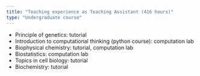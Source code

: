 ```yaml
---
title: "Teaching experience as Teaching Assistant (416 hours)"
type: "Undergraduate course"
---
```

* Principle of genetics: tutorial 
* Introduction to computational thinking (python course): computation lab 
* Biophysical chemistry: tutorial, computation lab 
* Biostatistics: computation lab 
* Topics in cell biology: tutorial 
* Biochemistry: tutorial


<!--collection: teaching

permalink: /teaching/teaching_experience
venue: "School of Biological Sciences, Nanyang Technological University"
date: 2020-2022
location: "Singapore"
-->
